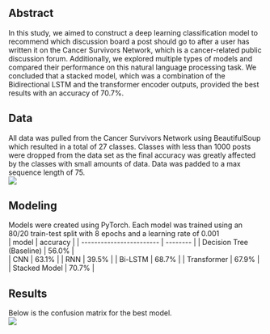 ## Abstract
In this study, we aimed to construct a deep learning classification model to recommend which discussion board a post should go to after a user has written it on the Cancer Survivors Network, which is a cancer-related public discussion forum. Additionally, we explored multiple types of models and compared their performance on this natural language processing task. We concluded that a stacked model, which was a combination of the Bidirectional LSTM and the transformer encoder outputs, provided the best results with an accuracy of 70.7%.

## Data
All data was pulled from the Cancer Survivors Network using BeautifulSoup which resulted in a total of 27 classes. Classes with less than 1000 posts were dropped from the data set as the final accuracy was greatly affected by the classes with small amounts of data. Data was padded to a max sequence length of 75.</br>
![](https://github.com/thomasdurkin/Classification-of-Cancer-Discussion-Posts/blob/master/Discussion_Board_Count_Bar_Chart.PNG)

## Modeling
Models were created using PyTorch. Each model was trained using an 80/20 train-test split with 8 epochs and a learning rate of 0.001 </br>
| model                    | accuracy |
| ------------------------ | -------- |
| Decision Tree (Baseline) | 56.0%    |     
| CNN                      | 63.1%    |
| RNN                      | 39.5%    |
| Bi-LSTM                  | 68.7%    |
| Transformer              | 67.9%    | 
| Stacked Model            | 70.7%    | 

## Results
Below is the confusion matrix for the best model.</br>
![](https://github.com/thomasdurkin/Classification-of-Cancer-Discussion-Posts/blob/master/Confusion_Matrix_For_Best_Model.PNG)
